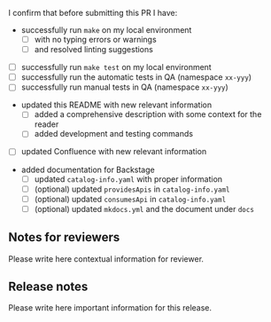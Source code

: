 I confirm that before submitting this PR I have:

- successfully run `make` on my local environment
  - [ ] with no typing errors or warnings
  - [ ] and resolved linting suggestions
- [ ] successfully run `make test` on my local environment
- [ ] successfully run the automatic tests in QA (namespace `xx-yyy`)
- [ ] successfully run manual tests in QA (namespace `xx-yyy`)
- updated this README with new relevant information
  - [ ] added a comprehensive description with some context for the reader
  - [ ] added development and testing commands
- [ ] updated Confluence with new relevant information
- added documentation for Backstage
  - [ ] updated `catalog-info.yaml` with proper information 
  - [ ] (optional) updated `providesApis` in `catalog-info.yaml`
  - [ ] (optional) updated `consumesApi` in `catalog-info.yaml`
  - [ ] (optional) updated `mkdocs.yml` and the document under `docs`

## Notes for reviewers

Please write here contextual information for reviewer.

## Release notes

Please write here important information for this release.
